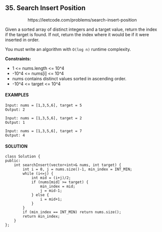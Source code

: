 ## 35. Search Insert Position

<p align="center">
    https://leetcode.com/problems/search-insert-position
</P>

Given a sorted array of distinct integers and a target value, return the index if the target is found. If not, return the index where it would be if it were inserted in order.

You must write an algorithm with `O(log n)` runtime complexity.

**Constraints:**
- 1 <= nums.length <= 10^4
- -10^4 <= nums[i] <= 10^4
- nums contains distinct values sorted in ascending order.
- -10^4 <= target <= 10^4


<h4>EXAMPLES</h4>

```
Input: nums = [1,3,5,6], target = 5
Output: 2
```

```
Input: nums = [1,3,5,6], target = 2
Output: 1
```

```
Input: nums = [1,3,5,6], target = 7
Output: 4
```

<h4>SOLUTION</h4>

```
class Solution {
public:
    int searchInsert(vector<int>& nums, int target) {
        int i = 0, j = nums.size()-1, min_index = INT_MIN;
        while (i<=j) {
            int mid = (i+j)/2;
            if (nums[mid] >= target) {
                min_index = mid;
                j = mid-1;
            } else {
                i = mid+1;
            }
        }
        if (min_index == INT_MIN) return nums.size();
        return min_index;
    }
};
```
